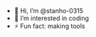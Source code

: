 - 👋 Hi, I’m @stanho-0315
- 👀 I’m interested in coding
- ⚡ Fun fact: making tools

<!---
stanho-0315/stanho-0315 is a ✨ special ✨ repository because its `README.md` (this file) appears on your GitHub profile.
You can click the Preview link to take a look at your changes.
--->
